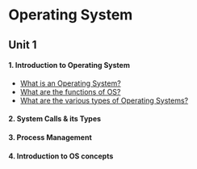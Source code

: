 # Operating System <br />
## Unit 1 <br />
#### 1. Introduction to Operating System 
- <a href="https://www.youtube.com/watch?v=YwqexcfbucE&list=PLmXKhU9FNesSFvj6gASuWmQd23Ul5omtD&index=1">What is an Operating System?</a>
- <a href="https://www.youtube.com/watch?v=ENYFsXTaV2Y&list=PLmXKhU9FNesSFvj6gASuWmQd23Ul5omtD&index=2">What are the functions of OS?</a>
- <a href="https://www.youtube.com/playlist?list=PLLDv5YXzs14hhF7jI9YTkj3B2Wr31rXTi">What are the various types of Operating Systems?</a>
#### 2. System Calls & its Types
#### 3. Process Management
#### 4. Introduction to OS concepts

